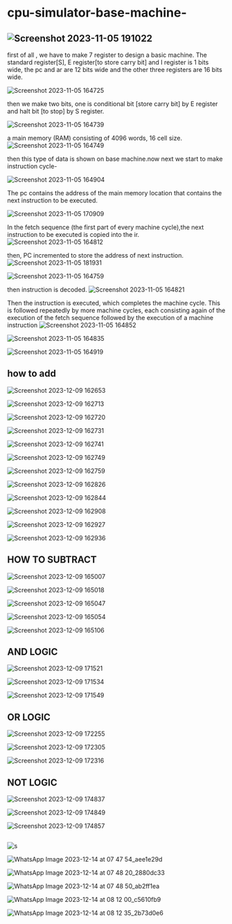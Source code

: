 # cpu-simulator-base-machine-

##  ![Screenshot 2023-11-05 191022](https://github.com/Riyatomar14/cpu-simulator-base-machine-/assets/143107173/216dba24-6895-4251-bc43-0dca5d4e8a7b)

first of all , we have to make 7 register to design a basic machine. The standard register[S], E register[to store carry bit] and I register is 1 bits wide, the pc and ar are 12 bits wide and the other
three registers are 16 bits wide.  
 
![Screenshot 2023-11-05 164725](https://github.com/Riyatomar14/cpu-simulator-base-machine-/assets/143107173/f6033c5e-a346-4019-9c85-0e83d2e8cd08)

then we make two bits, one is conditional bit [store carry bit] by E register and halt bit [to stop] by S register.

![Screenshot 2023-11-05 164739](https://github.com/Riyatomar14/cpu-simulator-base-machine-/assets/143107173/0d5f19d5-a4da-42dd-a84f-39f7b7838815)

a main memory (RAM) consisting of 4096 words, 16 cell size.
![Screenshot 2023-11-05 164749](https://github.com/Riyatomar14/cpu-simulator-base-machine-/assets/143107173/0c0d1509-3e98-4ff8-8231-24c90971a712)

then this type of data is shown on base machine.now next we start to make instruction cycle-

![Screenshot 2023-11-05 164904](https://github.com/Riyatomar14/cpu-simulator-base-machine-/assets/143107173/c42d28f5-d1e8-4339-a15a-af8c07381bd5)

The pc contains the address of the main memory location that contains the next instruction to be executed. 

![Screenshot 2023-11-05 170909](https://github.com/Riyatomar14/cpu-simulator-base-machine-/assets/143107173/85b1afaf-eb81-4e12-b17a-378e5db2dcfc)

In the fetch sequence (the first part of every machine cycle),the next instruction to be executed is copied into the ir.
![Screenshot 2023-11-05 164812](https://github.com/Riyatomar14/cpu-simulator-base-machine-/assets/143107173/58b3ee68-6b05-4295-9924-a599ddb1670d)

then, PC incremented to store the address of next instruction.
![Screenshot 2023-11-05 181931](https://github.com/Riyatomar14/cpu-simulator-base-machine-/assets/143107173/b8bbdc1c-71f4-4215-9a1a-32ae14d58446)

![Screenshot 2023-11-05 164759](https://github.com/Riyatomar14/cpu-simulator-base-machine-/assets/143107173/1e5000ec-5770-4095-8382-1db1d968c7cf)

then instruction is decoded.
![Screenshot 2023-11-05 164821](https://github.com/Riyatomar14/cpu-simulator-base-machine-/assets/143107173/36324d3a-9cf9-45ec-ad7f-0a0bb7b2e7d7)

Then the instruction is executed, which completes the machine cycle. This is followed repeatedly by more machine cycles, each consisting again of the execution of the fetch sequence followed by the execution of a machine instruction
![Screenshot 2023-11-05 164852](https://github.com/Riyatomar14/cpu-simulator-base-machine-/assets/143107173/02c8e331-200b-46e0-b88f-cbfb2021d0cb)

![Screenshot 2023-11-05 164835](https://github.com/Riyatomar14/cpu-simulator-base-machine-/assets/143107173/a04185cf-dd11-4d62-936b-cbd20fb2f987)

![Screenshot 2023-11-05 164919](https://github.com/Riyatomar14/cpu-simulator-base-machine-/assets/143107173/fd23f47a-b24b-49a4-be25-35522c6bc5dd)

## how to add

![Screenshot 2023-12-09 162653](https://github.com/Riyatomar14/cpu-simulator-base-machine-/assets/143107173/63a19c9b-d3da-4b47-a259-8c5e88c2a932)

![Screenshot 2023-12-09 162713](https://github.com/Riyatomar14/cpu-simulator-base-machine-/assets/143107173/f0e491ac-2725-4221-b027-25a9be66bed6)

![Screenshot 2023-12-09 162720](https://github.com/Riyatomar14/cpu-simulator-base-machine-/assets/143107173/4b395005-d920-4af1-920e-2a1c9a5621c6)

![Screenshot 2023-12-09 162731](https://github.com/Riyatomar14/cpu-simulator-base-machine-/assets/143107173/af6c033f-1d52-4e22-8a92-eaad2e4176e1)

![Screenshot 2023-12-09 162741](https://github.com/Riyatomar14/cpu-simulator-base-machine-/assets/143107173/8dd7974e-83d5-40fb-afc5-a1b534b72505)

![Screenshot 2023-12-09 162749](https://github.com/Riyatomar14/cpu-simulator-base-machine-/assets/143107173/cf321d0f-ac56-4f88-9a32-1a52c265f140)

![Screenshot 2023-12-09 162759](https://github.com/Riyatomar14/cpu-simulator-base-machine-/assets/143107173/b9f5d80e-4c4a-46fc-90ee-db4c03210e74)

![Screenshot 2023-12-09 162826](https://github.com/Riyatomar14/cpu-simulator-base-machine-/assets/143107173/4e95d628-389c-40cc-b08c-cc144d398991)

![Screenshot 2023-12-09 162844](https://github.com/Riyatomar14/cpu-simulator-base-machine-/assets/143107173/f5f076fb-ae76-4728-94e3-c382376b0259)

![Screenshot 2023-12-09 162908](https://github.com/Riyatomar14/cpu-simulator-base-machine-/assets/143107173/3d65d3b3-6996-402a-8327-f79f1687a8a1)

![Screenshot 2023-12-09 162927](https://github.com/Riyatomar14/cpu-simulator-base-machine-/assets/143107173/788c314d-7f72-4632-baa3-c71403aaf0b5)

![Screenshot 2023-12-09 162936](https://github.com/Riyatomar14/cpu-simulator-base-machine-/assets/143107173/14930bfb-e542-4a2b-a453-dfad3760ce81)

## HOW TO SUBTRACT

![Screenshot 2023-12-09 165007](https://github.com/Riyatomar14/cpu-simulator-base-machine-/assets/143107173/797dcc54-b13c-402c-996f-9575c8e16e30)

![Screenshot 2023-12-09 165018](https://github.com/Riyatomar14/cpu-simulator-base-machine-/assets/143107173/eb26de58-e060-4663-8c65-0999dfb2aa94)

![Screenshot 2023-12-09 165047](https://github.com/Riyatomar14/cpu-simulator-base-machine-/assets/143107173/f72d6eda-3d37-42ce-a382-7dcab34491a0)

![Screenshot 2023-12-09 165054](https://github.com/Riyatomar14/cpu-simulator-base-machine-/assets/143107173/a8765f9e-653f-4f8e-beaa-247bee98a665)

![Screenshot 2023-12-09 165106](https://github.com/Riyatomar14/cpu-simulator-base-machine-/assets/143107173/ee796b36-ee5f-4b55-b67c-f73c6f00d660)

## AND LOGIC

![Screenshot 2023-12-09 171521](https://github.com/Riyatomar14/cpu-simulator-base-machine-/assets/143107173/78d3e121-a85f-449c-a4e5-4ae3d308bf06)

![Screenshot 2023-12-09 171534](https://github.com/Riyatomar14/cpu-simulator-base-machine-/assets/143107173/77a83dc8-395f-4d70-aa64-dd0cb24c32ac)

![Screenshot 2023-12-09 171549](https://github.com/Riyatomar14/cpu-simulator-base-machine-/assets/143107173/e025d74f-8da8-43da-9ce6-28270113cd3c)

## OR LOGIC

![Screenshot 2023-12-09 172255](https://github.com/Riyatomar14/cpu-simulator-base-machine-/assets/143107173/9fa53eea-a0bb-4b5a-b695-440c3177d0db)

![Screenshot 2023-12-09 172305](https://github.com/Riyatomar14/cpu-simulator-base-machine-/assets/143107173/30df6099-779f-434c-b2a8-e5d4bc2165f0)

![Screenshot 2023-12-09 172316](https://github.com/Riyatomar14/cpu-simulator-base-machine-/assets/143107173/65af8467-1bbd-4fab-931a-d6d913d2926a)

## NOT LOGIC 

![Screenshot 2023-12-09 174837](https://github.com/Riyatomar14/cpu-simulator-base-machine-/assets/143107173/bcd71f0a-b984-4422-983b-4d6859154671)

![Screenshot 2023-12-09 174849](https://github.com/Riyatomar14/cpu-simulator-base-machine-/assets/143107173/4639254e-975a-41ab-ad1b-ce8ee19cfda3)

![Screenshot 2023-12-09 174857](https://github.com/Riyatomar14/cpu-simulator-base-machine-/assets/143107173/7bd7e1f6-8966-4440-a20e-3948a3dc8bd7)

## 

![s](https://github.com/Riyatomar14/cpu-simulator-base-machine-/assets/143107173/34140424-e1e6-4637-8d76-fd17ccc28ac1)

![WhatsApp Image 2023-12-14 at 07 47 54_aee1e29d](https://github.com/Riyatomar14/cpu-simulator-base-machine-/assets/143107173/ba37ee47-9630-4be2-ac20-6453b15ae003)

![WhatsApp Image 2023-12-14 at 07 48 20_2880dc33](https://github.com/Riyatomar14/cpu-simulator-base-machine-/assets/143107173/4e8177e1-d148-4f54-9744-3bc90d29ed71)

![WhatsApp Image 2023-12-14 at 07 48 50_ab2ff1ea](https://github.com/Riyatomar14/cpu-simulator-base-machine-/assets/143107173/6445d390-dbfc-4388-ae0f-33bce736890c)

![WhatsApp Image 2023-12-14 at 08 12 00_c5610fb9](https://github.com/Riyatomar14/cpu-simulator-base-machine-/assets/143107173/de73b8eb-0973-45e4-83e1-d8bae7c7c4e8)


![WhatsApp Image 2023-12-14 at 08 12 35_2b73d0e6](https://github.com/Riyatomar14/cpu-simulator-base-machine-/assets/143107173/f2dd48e6-6e16-4296-b5c7-67a3ae08191a)

















